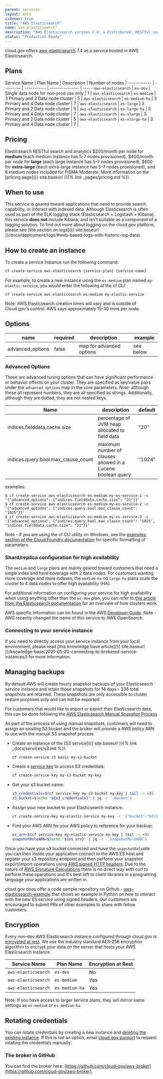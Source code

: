 ```yaml
---
parent: services
layout: docs
sidenav: true
title: "AWS Elasticsearch"
name: aws-elasticsearch"
description: "AWS Elasticsearch version 7.4: a distributed, RESTful search and analytics engine"
status: "Production Ready"
---
```


cloud.gov offers [aws-elasticsearch](https://aws.amazon.com/elasticsearch-service/) 7.4 as a service hosted in AWS Elasticsearch. 

## Plans

Service Name | Plan Name | Description | Number of nodes |
------------ | --------- | ----------- | --------------- | -----
`aws-elasticsearch` | `es-dev` | Single data node for non-prod use only | 1 |
`aws-elasticsearch` | `es-medium` | 3 Primary and 2 Data node cluster | 5 |
`aws-elasticsearch` | `es-medium-ha` | 3 Primary and 4 Data node cluster | 7 |
`aws-elasticsearch` | `es-large` | 3 Primary and 2 Data node cluster | 5 |
`aws-elasticsearch` | `es-large-ha` | 3 Primary and 4 Data node cluster | 7 |
`aws-elasticsearch` | `es-xlarge` | 3 Primary and 2 Data node cluster | 5 |
`aws-elasticsearch` | `es-xlarge-ha` | 3 Primary and 4 Data node cluster | 7 |

## Pricing

Elasticsearch RESTful search and analytics
$200/month per node for **medium** (each medium instance has 5-7 nodes provisioned), $400/month per node for **large** (each large instance has 5-7 nodes provisioned), $600 for **extra-large** (each extra-large instance has 5-7 nodes provisioned), and 6 medium nodes included for FISMA Moderate. More information on the [pricing page]({{ site.baseurl }}{% link _pages/pricing.md %}).

## When to use

This service is geared toward applications that need to provide search capability, or interact with indexed data. Although Elasticsearch is often used as part of the ELK logging stack (Elasticsearch + Logstash + Kibana), this service **does not** include Kibana, and isn't suitable as a component of a logging solution. To find out more about logging on the cloud.gov platform, please see [the section on logs]({{ site.baseurl }}/docs/deployment/logs/#web-based-logs-with-historic-log-data).

## How to create an instance

To create a service instance run the following command:

```sh
cf create-service aws-elasticsearch {service-plan} {service-name}
```

For example, to create a new instance using the `es-medium` plan named `my-elastic-service`, you would enter the following at the cf CLI:

```
cf create-service aws-elasticsearch es-medium my-elastic-service
```

Note: AWS Elasticsearch creation times will vary and is outside of Cloud.gov's control. AWS says approximately 15-30 mins per node. 

## Options

name             | required | description              | example
-----------------|----------|--------------------------|--------- 
advanced_options | false    | map for advanced options | see below

### Advanced Options

These are advanced tuning options that can have significant performance or behavior effects on your cluster. They are specified as key/value pairs under the `advanced_options` map in the core parameters. *Note*: although these all represent numbers, they are all specified as strings. Additionally, although they are dotted, they are not nested keys.

Name                                | description                                                 | default 
------------------------------------|-------------------------------------------------------------|--------
indices.fielddata.cache.size        | percentage of JVM heap allocated to field data              | "20"
indices.query.bool.max_clause_count | maximum number of clauses allowed in a Lucene boolean query | "1024"

examples:

```
$ cf create-service aws-elasticsearch es-medium my-es-service-1 -c '{"advanced_options": {"indices.fielddata.cache.size": "21"}}'
$ cf create-service aws-elasticsearch es-medium my-es-service-2 -c '{"advanced_options": {"indices.query.bool.max_clause_count": "1025"}}'
$ cf create-service aws-elasticsearch es-medium my-es-service-3 -c '{"advanced_options": {"indices.query.bool.max_clause_count": "1025", "indices.fielddata.cache.size": "21"}}'

```

Note - if you are using the cf CLI utility on Windows, see the [examples section of the Cloud Foundry documentation](https://cli.cloudfoundry.org/en-US/v6/create-service.html#EXAMPLES) for specific formatting of parameters.

### Shard/replica configuration for high availability

The `medium` and `large` plans are mainly geared toward customers that need a single index and have coverage with 2 data nodes.  For customers wanting more coverage and more indexes,  the `medium-ha` nd `large-ha` plans scale the cluster to 4 data nodes to offer high availability (HA).

For additional information on configuring your service for high availability when using anything other than the `es-dev` plan, you can refer to [this article from the Elasticsearch documentation](https://www.elastic.co/guide/en/elasticsearch/reference/current/scalability.html) for an overview of how clusters work. 

AWS specific information can be found in the AWS [Developer Guide](https://docs.aws.amazon.com/elasticsearch-service/latest/developerguide/what-is-amazon-elasticsearch-service.html).  Note - AWS recently changed the name of this service to AWS OpenSearch.


### Connecting to your service instance

If you need to directly access your service instance from your local environment, please read [this knowledge base article]({{ site.baseurl }}/knowledge-base/2021-05-20-connecting-to-brokered-service-instances/) for more information.

## Managing backups

By default AWS will create hourly snapshot backups of your Elasticsearch service instance and retain those snapshots for 14 days - 336 total snapshots are retained.  These snapshots are only accessible to cluster restore purposes only and can not be exported.

For customers that would like to import or export their Elasticsearch data, this can be done following the [AWS Elasticsearch Manual Snapshot Process](https://docs.aws.amazon.com/elasticsearch-service/latest/developerguide/es-managedomains-snapshots.html)

 As part of the process of using manual snapshots, customers will need to assign an existing S3 bucket and the broker will provide a AWS policy ARN to use with the manual S3 snapshot process

 * Create an instance of the [S3 service]({{ site.baseurl }}{% link _docs/services/s3.md %}):

     ```sh
     cf create-service s3 basic my-s3-bucket
     ```

 * Create a [service key](https://docs.cloudfoundry.org/devguide/services/service-keys.html) to access S3 credentials:

     ```sh
     cf create-service-key my-s3-bucket my-key
     ```

 * Get your s3 bucket name:

    ```sh
    s3_credentials=$(cf service-key my-s3-bucket my-key | tail -n +3)
    s3_bucket=$(echo "${s3_credentials}" | jq -r '.bucket')
    ```

 * Assign your new bucket to your Elasticsearch instance:

    ```sh
    cf create-service-key my-elastic-service my-key -c '{"bucket":"${s3_bucket}"}'
    ```

 * Find your AWS ARN for your AWS policy to reference for your backup:

    ```sh
    es_arn=$(cf service-key my-elastic-service my-key | tail -n +3)
    snapshotRoleARN=$(echo "${es_arn}" | jq -r '.snapshotRoleARN')
    ```

 Once you have your s3 bucket connected and have the `snapshotRoleARN` you can then inside your application connect to the AWS ES host and register your s3 repository endpoint and then perform your snapshot export/import operations using [AWS signed HTTP headers](https://docs.aws.amazon.com/elasticsearch-service/latest/developerguide/es-request-signing.html).  Due to the nature of [AWS Signature Calculations](https://docs.aws.amazon.com/AmazonS3/latest/API/sig-v4-header-based-auth.html) there is no direct way with curl to perform these operations and it's best left to client libraries in a programing language your applications are written in.

 cloud.gov does offer a code sample repository on Github - [aws-elasticsearch-example](https://github.com/cloud-gov/aws-elasticsearch-example) that shows an example in Python on how to interact with the new ES service using signed headers.  Our customers are encouraged to submit PRs of other examples to share with fellow customers.

## Encryption

Every non-dev AWS Elasticsearch instance configured through cloud.gov is [encrypted at rest](https://docs.aws.amazon.com/elasticsearch-service/latest/developerguide/encryption-at-rest.html). We use the industry standard AES-256 encryption algorithm to encrypt your data on the server that hosts your AWS Elasticsearch instance. 

Service Name | Plan Name | Encryption at Rest |
------------ | --------- | --------------- |
`aws-elasticsearch` | `es-dev` | No |
`aws-elasticsearch` | `es-medium` | Yes |
`aws-elasticsearch` | `es-medium-ha` | Yes |

Note: If you have access to larger service plans, they will mirror same settings as `es-medium` or `es-medium-ha`. 

## Rotating credentials

You can rotate credentials by creating a new instance and [deleting the existing instance](https://cli.cloudfoundry.org/en-US/cf/delete-service.html). If this is not an option, email [cloud.gov support](mailto:support@cloud.gov) to request rotating the credentials manually.

### The broker in GitHub	

You can find the broker here: [https://github.com/cloud-gov/aws-broker](https://github.com/cloud-gov/aws-broker).
